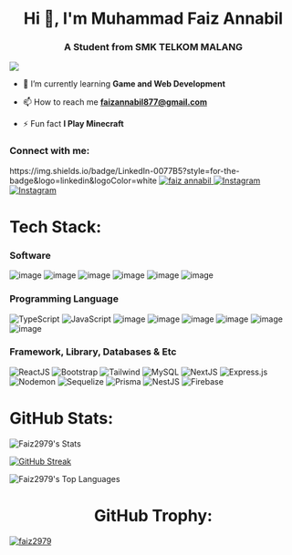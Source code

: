 <h1 align="center">Hi 👋, I'm Muhammad Faiz Annabil</h1>
<h3 align="center">A Student from SMK TELKOM MALANG</h3>

![](https://komarev.com/ghpvc/?username=Faiz2979&style=for-the-badge)
- 🌱 I’m currently learning **Game and Web Development**

- 📫 How to reach me **faizannabil877@gmail.com**

- ⚡ Fun fact **I Play Minecraft**

<h3 align="left">Connect with me:</h3>
<p align="left">https://img.shields.io/badge/LinkedIn-0077B5?style=for-the-badge&logo=linkedin&logoColor=white
<a href="https://kaggle.com/faiz annabil" target="blank">
  <img src="https://img.shields.io/badge/Kaggle-035a7d?style=for-the-badge&logo=kaggle&logoColor=white" alt="faiz annabil"/>
</a>
<a href="https://instagram.com/wisefaiz" target="_blank">
    <img src="https://img.shields.io/badge/Instagram-%23E4405F.svg?style=for-the-badge&logo=Instagram&logoColor=white" alt="Instagram">
</a>
<a href="https://www.linkedin.com/in/faizannabil/" target="_blank">
    <img src="https://img.shields.io/badge/LinkedIn-0077B5?style=for-the-badge&logo=linkedin&logoColor=white" alt="Instagram">
</a>

</p>

<h1 align="left" >Tech Stack:</h1>

### Software
![image](	https://img.shields.io/badge/Unity-100000?style=for-the-badge&logo=unity&logoColor=white)
![image](https://img.shields.io/badge/blender-%23F5792A.svg?style=for-the-badge&logo=blender&logoColor=white)
![image](https://img.shields.io/badge/Figma-F24E1E?style=for-the-badge&logo=figma&logoColor=white)
![image](https://img.shields.io/badge/Canva-%2300C4CC.svg?&style=for-the-badge&logo=Canva&logoColor=white)
![image](https://img.shields.io/badge/Postman-FF6C37?style=for-the-badge&logo=Postman&logoColor=white)
![image](	https://img.shields.io/badge/Node%20js-339933?style=for-the-badge&logo=nodedotjs&logoColor=white)



### Programming Language 
![TypeScript](https://img.shields.io/badge/typescript-%23007ACC.svg?style=for-the-badge&logo=typescript&logoColor=white)
![JavaScript](https://img.shields.io/badge/javascript-%23323330.svg?style=for-the-badge&logo=javascript&logoColor=%23F7DF1E)
![image](https://img.shields.io/badge/C%23-239120?style=for-the-badge&logo=csharp&logoColor=white)
![image](https://img.shields.io/badge/PHP-777BB4?style=for-the-badge&logo=php&logoColor=white)
![image](https://img.shields.io/badge/Java-ED8B00?style=for-the-badge&logo=openjdk&logoColor=white)
![image](https://img.shields.io/badge/Python-FFD43B?style=for-the-badge&logo=python&logoColor=blue)
![image](https://img.shields.io/badge/HTML5-E34F26?style=for-the-badge&logo=html5&logoColor=white)
![image](	https://img.shields.io/badge/CSS3-1572B6?style=for-the-badge&logo=css3&logoColor=white)

### Framework, Library, Databases & Etc
![ReactJS](https://img.shields.io/badge/React-20232A?style=for-the-badge&logo=react&logoColor=61DAFB)
![Bootstrap](https://img.shields.io/badge/Bootstrap-563D7C?style=for-the-badge&logo=bootstrap&logoColor=white)
![Tailwind](https://img.shields.io/badge/Tailwind_CSS-38B2AC?style=for-the-badge&logo=tailwind-css&logoColor=white)
![MySQL](https://img.shields.io/badge/MySQL-005C84?style=for-the-badge&logo=mysql&logoColor=white)
![NextJS](https://img.shields.io/badge/next%20js-000000?style=for-the-badge&logo=nextdotjs&logoColor=white)
![Express.js](https://img.shields.io/badge/express.js-%23404d59.svg?style=for-the-badge&logo=express&logoColor=%2361DAFB)
![Nodemon](https://img.shields.io/badge/NODEMON-%23323330.svg?style=for-the-badge&logo=nodemon&logoColor=%BBDEAD)
![Sequelize](https://img.shields.io/badge/Sequelize-52B0E7?style=for-the-badge&logo=Sequelize&logoColor=white)
![Prisma](https://img.shields.io/badge/Prisma-3982CE?style=for-the-badge&logo=Prisma&logoColor=white)
![NestJS](https://img.shields.io/badge/nestjs-E0234E?style=for-the-badge&logo=nestjs&logoColor=white)
![Firebase](https://img.shields.io/badge/firebase-ffca28?style=for-the-badge&logo=firebase&logoColor=black)




<h1 align="left" >GitHub Stats:</h1>

![Faiz2979's Stats](https://github-readme-stats.vercel.app/api?username=Faiz2979&theme=algolia&show_icons=true&hide_border=false&count_private=true)

[![GitHub Streak](https://streak-stats.demolab.com?user=Faiz2979&theme=algolia&short_numbers=true)](https://git.io/streak-stats)

![Faiz2979's Top Languages](https://github-readme-stats.vercel.app/api/top-langs/?username=Faiz2979&theme=algolia&show_icons=true&hide_border=false&layout=compact)

<h1 align="center" >GitHub Trophy:</h1>

<p align="left"> <a href="https://github.com/ryo-ma/github-profile-trophy"><img src="https://github-profile-trophy.vercel.app/?username=faiz2979&theme=algolia#gh-dark-mode-only" alt="faiz2979" /></a> </p>

